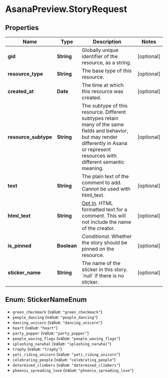 # AsanaPreview.StoryRequest

## Properties
Name | Type | Description | Notes
------------ | ------------- | ------------- | -------------
**gid** | **String** | Globally unique identifier of the resource, as a string. | [optional] 
**resource_type** | **String** | The base type of this resource. | [optional] 
**created_at** | **Date** | The time at which this resource was created. | [optional] 
**resource_subtype** | **String** | The subtype of this resource. Different subtypes retain many of the same fields and behavior, but may render differently in Asana or represent resources with different semantic meaning. | [optional] 
**text** | **String** | The plain text of the comment to add. Cannot be used with html_text. | [optional] 
**html_text** | **String** | [Opt In](/docs/inputoutput-options). HTML formatted text for a comment. This will not include the name of the creator. | [optional] 
**is_pinned** | **Boolean** | *Conditional*. Whether the story should be pinned on the resource. | [optional] 
**sticker_name** | **String** | The name of the sticker in this story. &#x60;null&#x60; if there is no sticker. | [optional] 

<a name="StickerNameEnum"></a>
## Enum: StickerNameEnum

* `green_checkmark` (value: `"green_checkmark"`)
* `people_dancing` (value: `"people_dancing"`)
* `dancing_unicorn` (value: `"dancing_unicorn"`)
* `heart` (value: `"heart"`)
* `party_popper` (value: `"party_popper"`)
* `people_waving_flags` (value: `"people_waving_flags"`)
* `splashing_narwhal` (value: `"splashing_narwhal"`)
* `trophy` (value: `"trophy"`)
* `yeti_riding_unicorn` (value: `"yeti_riding_unicorn"`)
* `celebrating_people` (value: `"celebrating_people"`)
* `determined_climbers` (value: `"determined_climbers"`)
* `phoenix_spreading_love` (value: `"phoenix_spreading_love"`)

